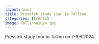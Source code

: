 ```yaml
---
layout: post
title: Presstek study tour to Tallinn 
categories: [Events]
image: Tallinna2024.jpg
---
```

Presstek study tour to Tallinn on 7-8.6.2024 
